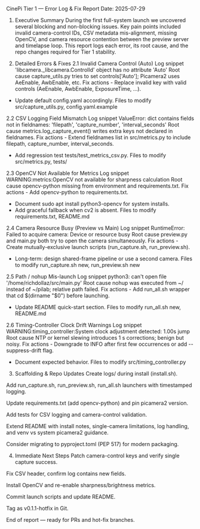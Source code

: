 CinePi Tier 1 — Error Log & Fix Report
Date: 2025-07-29

1. Executive Summary
During the first full-system launch we uncovered several blocking and non-blocking issues. Key pain points included invalid camera-control IDs, CSV metadata mis-alignment, missing OpenCV, and camera resource contention between the preview server and timelapse loop. This report logs each error, its root cause, and the repo changes required for Tier 1 stability.

2. Detailed Errors & Fixes
2.1 Invalid Camera Control (Auto)
Log snippet	'libcamera._libcamera.ControlId' object has no attribute 'Auto'
Root cause	capture_utils.py tries to set controls['Auto']; Picamera2 uses AeEnable, AwbEnable, etc.
Fix actions	- Replace invalid key with valid controls (AeEnable, AwbEnable, ExposureTime, …).
- Update default config.yaml accordingly.
Files to modify	src/capture_utils.py, config.yaml.example

2.2 CSV Logging Field Mismatch
Log snippet	ValueError: dict contains fields not in fieldnames: 'filepath', 'capture_number', 'interval_seconds'
Root cause	metrics.log_capture_event() writes extra keys not declared in fieldnames.
Fix actions	- Extend fieldnames list in src/metrics.py to include filepath, capture_number, interval_seconds.
- Add regression test tests/test_metrics_csv.py.
Files to modify	src/metrics.py, tests/

2.3 OpenCV Not Available for Metrics
Log snippet	WARNING:metrics:OpenCV not available for sharpness calculation
Root cause	opencv-python missing from environment and requirements.txt.
Fix actions	- Add opencv-python to requirements.txt.
- Document sudo apt install python3-opencv for system installs.
- Add graceful fallback when cv2 is absent.
Files to modify	requirements.txt, README.md

2.4 Camera Resource Busy (Preview vs Main)
Log snippet	RuntimeError: Failed to acquire camera: Device or resource busy
Root cause	preview.py and main.py both try to open the camera simultaneously.
Fix actions	- Create mutually-exclusive launch scripts (run_capture.sh, run_preview.sh).
- Long-term: design shared-frame pipeline or use a second camera.
Files to modify	run_capture.sh new, run_preview.sh new

2.5 Path / nohup Mis-launch
Log snippet	python3: can't open file '/home/richdollaz/src/main.py'
Root cause	nohup was executed from ~/ instead of ~/pilab; relative path failed.
Fix actions	- Add run_all.sh wrapper that cd $(dirname "$0") before launching.
- Update README quick-start section.
Files to modify	run_all.sh new, README.md

2.6 Timing-Controller Clock Drift Warnings
Log snippet	WARNING:timing_controller:System clock adjustment detected: 1.00s jump
Root cause	NTP or kernel slewing introduces 1 s corrections; benign but noisy.
Fix actions	- Downgrade to INFO after first few occurrences or add --suppress-drift flag.
- Document expected behavior.
Files to modify	src/timing_controller.py

3. Scaffolding & Repo Updates
Create logs/ during install (install.sh).

Add run_capture.sh, run_preview.sh, run_all.sh launchers with timestamped logging.

Update requirements.txt (add opencv-python) and pin picamera2 version.

Add tests for CSV logging and camera-control validation.

Extend README with install notes, single-camera limitations, log handling, and venv vs system picamera2 guidance.

Consider migrating to pyproject.toml (PEP 517) for modern packaging.

4. Immediate Next Steps
Patch camera-control keys and verify single capture success.

Fix CSV header, confirm log contains new fields.

Install OpenCV and re-enable sharpness/brightness metrics.

Commit launch scripts and update README.

Tag as v0.1.1-hotfix in Git.

End of report — ready for PRs and hot-fix branches.